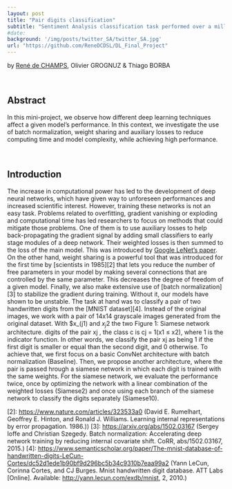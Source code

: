 ```yaml
---
layout: post
title: "Pair digits classification"
subtitle: "Sentiment Analysis classification task performed over a million tweets"
#date:
background: '/img/posts/twitter_SA/twitter_SA.jpg'
url: "https://github.com/ReneDCDSL/DL_Final_Project"
---
```

by [René de CHAMPS](https://www.linkedin.com/in/rené-de-champs-2679bb269/), Olivier GROGNUZ & Thiago BORBA

<br>

## Abstract

In this mini-project, we observe how different
deep learning techniques affect a given model’s
performance. In this context, we investigate the
use of batch normalization, weight sharing and
auxiliary losses to reduce computing time and
model complexity, while achieving high performance.

<br>

## Introduction 

The increase in computational power has led to the development of deep neural networks, which have given way to unforeseen performances and increased scientific interest. However, training these networks is not an easy task. Problems related to overfitting, gradient vanishing or exploding and computational time has led researchers to focus on methods that could mitigate those problems. One of them is to use auxiliary losses to help back-propagating the gradient signal by adding small classifiers to early stage modules of a deep  network. Their weighted losses is then summed to the loss of the main model. This was introduced by [Google LeNet’s paper][1]. On the other hand, weight sharing is a powerful tool that was introduced for the first time by [scientists in 1985][2] that lets you reduce the number of free parameters in your model by making several connections that are controlled by the same parameter. This decreases the degree of freedom of a given model. Finally, we also make extensive use of [batch normalization][3] to stabilize the gradient during training. Without it, our models have shown to be unstable. The task at hand was to classify a pair of two handwritten digits from the [MNIST dataset][4]. Instead of the original images, we work with a pair of 14x14 grayscale images generated from the original dataset. With $x_(j1) and $x_j2$ the two Figure 1: Siamese network architecture. digits of the pair xj , the class c is cj = 1(x1 ≤ x2), where 1 is the indicator function. In other words, we classify the pair xj as being 1 if the first digit is smaller or equal than the second digit, and 0 otherwise. To achieve that, we first focus on a basic ConvNet architecture with batch normalization (Baseline). Then, we propose another architecture, where the pair is passed  hrough a siamese network in which each digit is trained with the same weights. For the siamese network, we evaluate the performance twice, once by optimizing the network with a linear combination of the weighted losses (Siamese2) and once using each branch of the siamese network to classify the digits separately (Siamese10).

[1]: https://arxiv.org/abs/1409.4842 (Christian Szegedy, Wei Liu, Yangqing Jia, Pierre Sermanet, Scott E. Reed, Dragomir Anguelov, Dumitru Erhan, Vincent Vanhoucke, and Andrew Rabinovich. Going deeper with convolutions. CoRR, abs/1409.4842, 2014.)
[2]: https://www.nature.com/articles/323533a0 (David E. Rumelhart, Geoffrey E. Hinton, and Ronald J. Williams. Learning internal representations by error propagation. 1986.))
[3]: https://arxiv.org/abs/1502.03167 (Sergey Ioffe and Christian Szegedy. Batch normalization: Accelerating deep network training by reducing internal covariate shift. CoRR, abs/1502.03167, 2015.)
[4]: https://www.semanticscholar.org/paper/The-mnist-database-of-handwritten-digits-LeCun-Cortes/dc52d1ede1b90bf9d296bc5b34c9310b7eaa99a2 (Yann LeCun, Corinna Cortes, and CJ Burges. Mnist handwritten digit database. ATT Labs [Online]. Available: http://yann.lecun.com/exdb/mnist, 2, 2010.)